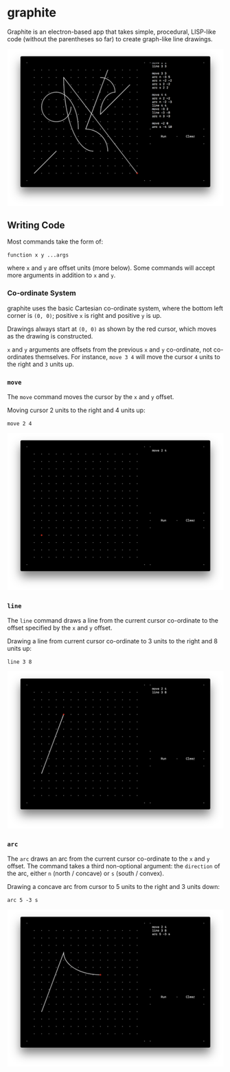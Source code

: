 # graphite
Graphite is an electron-based app that takes simple, procedural, LISP-like code (without the parentheses so far) to create graph-like line drawings.

![screenshot](./docs/screenshot.png)


## Writing Code
Most commands take the form of:
```
function x y ...args
```
where `x` and `y` are offset units (more below). Some commands will accept more arguments in addition to `x` and `y`.

### Co-ordinate System
graphite uses the basic Cartesian co-ordinate system, where the bottom left corner is `(0, 0)`; positive `x` is right and positive `y` is up.

Drawings always start at `(0, 0)` as shown by the red cursor, which moves as the drawing is constructed.

`x` and `y` arguments are offsets from the previous `x` and `y` co-ordinate, not co-ordinates themselves. For instance, `move 3 4` will move the cursor `4` units to the right and `3` units up.

### `move`
The `move` command moves the cursor by the `x` and `y` offset.

Moving cursor 2 units to the right and 4 units up:
```
move 2 4
```

![move screenshot](./docs/screenshot-move.png)


### `line`
The `line` command draws a line from the current cursor co-ordinate to the offset specified by the `x` and `y` offset.

Drawing a line from current cursor co-ordinate to 3 units to the right and 8 units up:
```
line 3 8
```

![line screenshot](./docs/screenshot-line.png)


### `arc`
The `arc` draws an arc from the current cursor co-ordinate to the `x` and `y` offset. The command takes a third non-optional argument: the `direction` of the arc, either `n` (north / concave) or `s` (south / convex).

Drawing a concave arc from cursor to 5 units to the right and 3 units down:
```
arc 5 -3 s
```

![arc screenshot](./docs/screenshot-arc.png)
